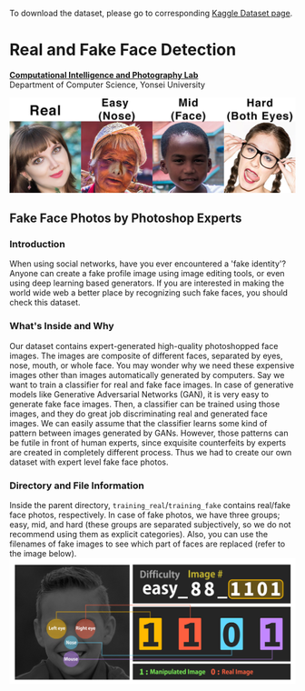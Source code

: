 To download the dataset, please go to corresponding [Kaggle Dataset page](https://www.kaggle.com/ciplab/real-and-fake-face-detection).

# Real and Fake Face Detection
**[Computational Intelligence and Photography Lab][3]**  
Department of Computer Science, Yonsei University

![Data Samples][2]

## Fake Face Photos by Photoshop Experts

### Introduction
When using social networks, have you ever encountered a 'fake identity'? 
Anyone can create a fake profile image using image editing tools, or even using deep learning based generators.
 If you are interested in making the world wide web a better place by recognizing such fake faces, you should check this dataset. 

### What's Inside and Why
Our dataset contains expert-generated high-quality photoshopped face images.
The images are composite of different faces, separated by eyes, nose, mouth, or whole face.
You may wonder why we need these expensive images other than images automatically generated by computers.
Say we want to train a classifier for real and fake face images. 
In case of generative models like Generative Adversarial Networks (GAN), it is very easy to generate fake face images.
Then, a classifier can be trained using those images, and they do great job discriminating real and generated face images.
We can easily assume that the classifier learns some kind of pattern between images generated by GANs.
However, those patterns can be futile in front of human experts, since exquisite counterfeits by experts are created in completely different process. 
Thus we had to create our own dataset with expert level fake face photos.

### Directory and File Information
Inside the parent directory, `training_real`/`training_fake` contains real/fake face photos, respectively.
In case of fake photos, we have three groups; easy, mid, and hard (these groups are separated subjectively, so we do not recommend using them as explicit categories).
Also, you can use the filenames of fake images to see which part of faces are replaced (refer to the image below).
![Filename description.][1]

  [1]: https://github.com/minostauros/Real-and-Fake-Face-Detection/raw/master/filename_description.jpg
  [2]: https://github.com/minostauros/Real-and-Fake-Face-Detection/raw/master/samples.jpg
  [3]: https://sites.google.com/site/seonjookim/
  
